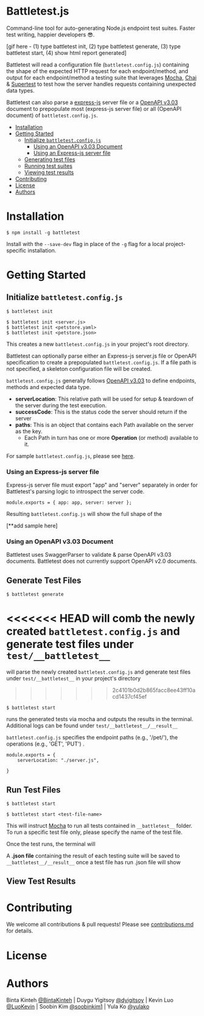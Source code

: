 # Battletest.js

<!-- [![Build Status](https://travis-ci.com/oslabs-beta/battletest.svg?branch=dev)](https://travis-ci.com/oslabs-beta/battletest)
[![NPM Downloads](https://img.shields.io/npm/dm/battletest.svg?style=flat)](https://npmcharts.com/compare/battletest?minimal=true)
[![NPM Version](http://img.shields.io/npm/v/battletest.svg?style=flat)](https://www.npmjs.org/package/battletest)
[![Install Size](https://packagephobia.now.sh/badge?p=battletest)](https://packagephobia.now.sh/result?p=battletest) -->

Command-line tool for auto-generating Node.js endpoint test suites.  Faster test writing, happier developers :sunglasses:. 

[gif here - (1) type battletest init, (2) type battletest generate, (3) type battletest start, (4) show html report generated]

Battletest will read a configuration file (`battletest.config.js`) containing the shape of the expected HTTP request for each endpoint/method, and output for each endpoint/method a testing suite that leverages [Mocha](https://github.com/mochajs/mocha), [Chai](https://github.com/chaijs/chai) & [Supertest](https://github.com/visionmedia/supertest) to test how the server handles requests containing unexpected data types.

Battletest can also parse a [express-js](https://github.com/expressjs/express) server file or a [OpenAPI v3.03](https://github.com/OAI/OpenAPI-Specification/blob/master/versions/3.0.3.md) document to prepopulate most (express-js server file) or all (OpenAPI document) of `battletest.config.js`.

- [Installation](#Installation)
- [Getting Started](#getting-started)
  - [Initialize `battletest.config.js`](#create-battletest.config.js)
    - [Using an OpenAPI v3.03 Document](#Using-an-OpenAPI-v3.03-Document)
    - [Using an Express-js server file](#Using-an-Express-js-server-file)
  - [Generating test files](#generate-test-files)
  - [Running test suites](#run-test-suites)
  - [Viewing test results](#view-test-results)
- [Contributing](#contributing)
- [License](#license)
- [Authors](#authors)

# Installation

```
$ npm install -g battletest
```

Install with the `--save-dev` flag in place of the `-g` flag for a local project-specific  installation.

# Getting Started

## Initialize `battletest.config.js`

```
$ battletest init

$ battletest init <server.js>
$ battletest init <petstore.yaml>
$ battletest init <petstore.json>
```

This creates a new `battletest.config.js` in your project's root directory.  

Battletest can optionally parse either an Express-js server.js file or OpenAPI specification to create a prepopulated `battletest.config.js`. If a file path is not specified, a skeleton configuration file will be created.

`battletest.config.js` generally follows [OpenAPI v3.03](https://github.com/OAI/OpenAPI-Specification/blob/master/versions/3.0.3.md) to define endpoints, methods and expected data type.
* __serverLocation__: This relative path will be used for setup & teardown of the server during the test execution.
* __successCode__: This is the status code the server should return if the server 
* __paths__: This is an object that contains each Path available on the server as the key. 
    * Each Path in turn has one or more __Operation__ (or method) available to it. 

For sample `battletest.config.js`, please see [here](documentation/examples).

### Using an Express-js server file

Express-js server file must export "app" and "server" separately in order for Battletest's parsing logic to introspect the server code.

```
module.exports = { app: app, server: server };
```
Resulting `battletest.config.js` will show the full shape of the 

[**add sample here]

### Using an OpenAPI v3.03 Document

Battletest uses SwaggerParser to validate & parse OpenAPI v3.03 documents.  Battletest does not currently support OpenAPI v2.0 documents.

## Generate Test Files

`$ battletest generate`

<<<<<<< HEAD
will comb the newly created `battletest.config.js` and generate test files under `test/__battletest__`
=======
will parse the newly created `battletest.config.js` and generate test files under `test/__battletest__` in your project's directory
>>>>>>> 2c4101b0d2b865facc8ee43ff10acd1437cf45ef

`$ battletest start`

runs the generated tests via mocha and outputs the results in the terminal. Additional logs can be found under `test/__battletest__/__result__`



`battletest.config.js` specifies the endpoint paths (e.g., '/pet/'), the operations (e.g., 'GET', 'PUT') .

```
module.exports = {
    serverLocation: "./server.js",

}
```

## Run Test Files

```
$ battletest start

$ battletest start <test-file-name>
```

This will instruct [Mocha](https://github.com/mochajs/mocha) to run all tests contained in `__battletest__` folder.  To run a specific test file only, please specify the name of the test file.

Once the test runs, the terminal will 

A __.json file__ containing the result of each testing suite will be saved to `__battletest__/__result__` once a test file has run .json file will show 


## View Test Results

# Contributing
We welcome all contributions & pull requests!  Please see [contributions.md](documentation/contributions.md) for details.

# License


# Authors

Binta Kinteh [@BintaKinteh](https://github.com/BintaKinteh) | Duygu Yigitsoy [@dyigitsoy](https://github.com/dyigitsoy) | Kevin Luo [@LuoKevin](https://github.com/LuoKevin) | Soobin Kim [@soobinkim1](https://github.com/soobinkim1) | Yula Ko [@yulako](https://github.com/yulako)

